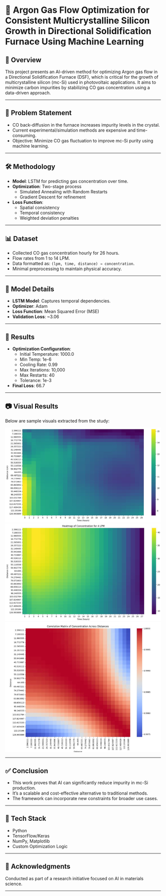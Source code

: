 # 🧪 Argon Gas Flow Optimization for Consistent Multicrystalline Silicon Growth in Directional Solidification Furnace Using Machine Learning

## 📌 Overview

This project presents an AI-driven method for optimizing Argon gas flow in a Directional Solidification Furnace (DSF), which is critical for the growth of multicrystalline silicon (mc-Si) used in photovoltaic applications. It aims to minimize carbon impurities by stabilizing CO gas concentration using a data-driven approach.

---

## 🧠 Problem Statement

- CO back-diffusion in the furnace increases impurity levels in the crystal.
- Current experimental/simulation methods are expensive and time-consuming.
- Objective: Minimize CO gas fluctuation to improve mc-Si purity using machine learning.

---

## 🛠️ Methodology

- **Model**: LSTM for predicting gas concentration over time.
- **Optimization**: Two-stage process
  - Simulated Annealing with Random Restarts
  - Gradient Descent for refinement
- **Loss Function**:
  - Spatial consistency
  - Temporal consistency
  - Weighted deviation penalties

---

## 📊 Dataset

- Collected CO gas concentration hourly for 26 hours.
- Flow rates from 1 to 14 LPM.
- Data formatted as: `(lpm, time, distance) → concentration`.
- Minimal preprocessing to maintain physical accuracy.

---

## 🤖 Model Details

- **LSTM Model**: Captures temporal dependencies.
- **Optimizer**: Adam
- **Loss Function**: Mean Squared Error (MSE)
- **Validation Loss**: ~3.06

---

## 🧪 Results

- **Optimization Configuration**:
  - Initial Temperature: 1000.0
  - Min Temp: 1e-6
  - Cooling Rate: 0.99
  - Max Iterations: 10,000
  - Max Restarts: 40
  - Tolerance: 1e-3
- **Final Loss**: 66.7

---

## 📷 Visual Results

Below are sample visuals extracted from the study:

![Initial vs Optimized Conditions](images/image_page_13_Image19.jpg)
![LSTM Prediction Results](images/image_page_10_Image15.jpg)
![Correlation Matrix](images/image_page_9_Image14.jpg)

---

## ✅ Conclusion

- This work proves that AI can significantly reduce impurity in mc-Si production.
- It’s a scalable and cost-effective alternative to traditional methods.
- The framework can incorporate new constraints for broader use cases.

---

## 🧰 Tech Stack

- Python
- TensorFlow/Keras
- NumPy, Matplotlib
- Custom Optimization Logic

---

## 🔗 Acknowledgments

Conducted as part of a research initiative focused on AI in materials science.

---
